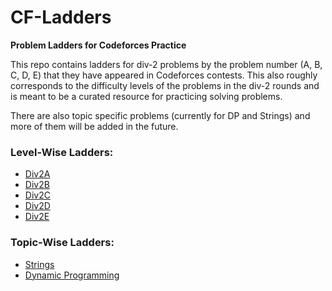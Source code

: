 # CF-Ladders
**Problem Ladders for Codeforces Practice**

This repo contains ladders for div-2 problems by the problem number (A, B, C, D, E) that they have appeared in Codeforces contests. This also roughly corresponds to the difficulty levels of the problems in the div-2 rounds and is meant to be a curated resource for practicing solving problems.

There are also topic specific problems (currently for DP and Strings) and more of them will be added in the future.

### Level-Wise Ladders:
* [Div2A](https://github.com/axtitv/CF-Ladders/blob/master/div2A.md)
* [Div2B](https://github.com/axtitv/CF-Ladders/blob/master/div2B.md)
* [Div2C](https://github.com/axtitv/CF-Ladders/blob/master/div2C.md)
* [Div2D](https://github.com/axtitv/CF-Ladders/blob/master/div2D.md)
* [Div2E](https://github.com/axtitv/CF-Ladders/blob/master/div2E.md)

### Topic-Wise Ladders:
* [Strings](https://github.com/axtitv/CF-Ladders/blob/master/strings.md)
* [Dynamic Programming](https://github.com/axtitv/CF-Ladders/blob/master/dynamicProgramming.md)
